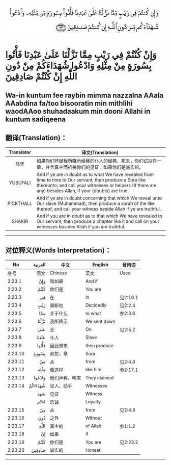 ![002:023](images/002_023.gif)

#  وَإِنْ كُنْتُمْ فِي رَيْبٍ مِمَّا نَزَّلْنَا عَلَىٰ عَبْدِنَا فَأْتُوا بِسُورَةٍ مِنْ مِثْلِهِ وَادْعُوا شُهَدَاءَكُمْ مِنْ دُونِ اللَّهِ إِنْ كُنْتُمْ صَادِقِينَ 

## Wa-in kuntum fee raybin mimma nazzalna AAala AAabdina fa/too bisooratin min mithlihi waodAAoo shuhadaakum min dooni Allahi in kuntum sadiqeena

## 翻译(Translation)：

| Translator | 译文(Translation)                                            |
| :--------: | ------------------------------------------------------------ |
|    马坚    | 如果你们怀疑我所降示给我的仆人的经典，那末，你们试拟作一章，并舍真主而祈祷你们的见证，如果你们是诚实的。 |
|  YUSUFALI  | And if ye are in doubt as to what We have revealed from time to time to Our servant, then produce a Sura like thereunto; and call your witnesses or helpers (If there are any) besides Allah, if your (doubts) are true. |
| PICKTHALL  | And if ye are in doubt concerning that which We reveal unto Our slave (Muhammad), then produce a surah of the like thereof, and call your witness beside Allah if ye are truthful. |
|   SHAKIR   | And if you are in doubt as to that which We have revealed to Our servant, then produce a chapter like it and call on your witnesses besides Allah if you are truthful. |

---

## 对位释义(Words Interpretation)：

| No      | العربية | 中文           | English      | 曾用词   |
| ------- | ------: | -------------- | ------------ | -------- |
| 序号    |    阿文 | Chinese        | 英文         | Used     |
| 2:23.1  |     وَإِنْ | 和如果         | And if       |          |
| 2:23.2  |    كُنْتُمْ | 你们是         | You are      |          |
| 2:23.3  |      فِي | 在             | in           | 见2:10.1 |
| 2:23.4  |     رَيْبٍ | 果断地         | Decidedly    | 见2:2.4  |
| 2:23.5  |     مِمَّا | 关于什么       | to what      | 参2:3.6  |
| 2:23.6  |   نَزَّلْنَا | 我所降示       | We sent down |          |
| 2:23.7  |     عَلَىٰ | 至             | On           | 见2:5.2  |
| 2:23.8  |   عَبْدِنَا | 仆人           | Slave        |          |
| 2:23.9  |   فَأْتُوا | 因此带来       | then produce |          |
| 2:23.10 |   بِسُورَةٍ | 苏拉，章       | Sura         |          |
| 2:23.11 |      مِنْ | 从             | from         | 见2:4.8  |
| 2:23.12 |    مِثْلِهِ | 像这样         | like him     | 参2:17.1 |
| 2:23.13 |  وَادْعُوا | 他们声称，叫来 | They claimed |          |
| 2:23.14 | شُهَدَاءَكُمْ | 证人，助手     | Witnesses    |          |
|         |     شهد | 见证           | Witness      |          |
|         |    اءكم | 忠诚           | Loyalty      |          |
| 2:23.15 |      مِنْ | 从             | from         | 见2:4.8  |
| 2:23.16 |     دُونِ | 之外           | Without      |          |
| 2:23.17 |    اللَّهِ | 真主的         | of Allah     | 参1:1.2  |
| 2:23.18 |      إِنْ | 如果           | if           |          |
| 2:23.19 |    كُنْتُمْ | 你们是         | You are      | 见2:23.2 |
| 2:23.20 |  صَادِقِينَ | 诚实的         | Honest       |          |

---
